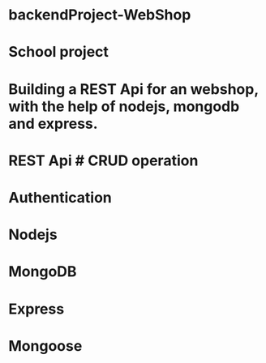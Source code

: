 # backendProject-WebShop

# School project
# Building a REST Api for an webshop, with the help of nodejs, mongodb and express.
# REST Api # CRUD operation
# Authentication
# Nodejs
# MongoDB
# Express
# Mongoose
